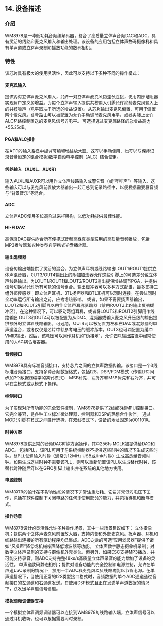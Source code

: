## 14. 设备描述
### 介绍
WM8978是一种低功耗音频编解码器，结合了高质量立体声音频DAC和ADC，具有灵活的线路和麦克风输入和输出处理。该设备的应用包括立体声数码摄像机和具有单声道或立体声录制和播放功能的数码相机。
### 特性
该芯片具有极大的使用灵活性，因此可以支持以下多种不同的操作模式：
#### 麦克风输入
提供两对立体声麦克风输入，允许一对立体声麦克风伪差分连接，使用内部电阻器实现用户定义的增益。为每个立体声输入提供共模输入引脚允许抑制麦克风输入上的共模噪声（电平取决于所选的增益设置）。从芯片输出麦克风偏置，可用于偏置两个麦克风。信号路由可以被配置为允许手动调节麦克风电平，或者实际上允许ALC环路控制发送的麦克风信号的电平。
可选择通过麦克风路径的总增益高达+55.25dB。
#### PGA和ALC操作
在ADC的输入路径中提供可编程增益放大器。这可以手动使用，也可以与保持记录音量恒定的混合模拟/数字自动电平控制（ALC）结合使用。

#### 线路输入（AUXL、AUXR）
输入AUXL和AUXR可以用作立体声线路输入或警告音（或“哔哔声”）等输入。这些输入可以与麦克风前置放大器输出一起汇总到记录路径中，以便根据需要将音频与“背景音乐”等混合。

#### ADC
立体声ADC使用多位高阶过采样架构，以低功耗提供最佳性能。

#### HI-FI DAC
高保真DAC提供适合所有便携式音频高保真类型应用的高质量音频播放，包括MP3播放器和各种类型的便携式光盘播放器。

#### 输出混频器
设备的输出端提供了灵活的混合。为立体声耳机或线路输出LOUT1/ROUT1提供立体声混音器，OUT3/OUT4输出上的附加加法器允许这些引脚上的可选差分或立体声线路输出。为LOUT1/ROUT1和LOUT2/ROUT2输出提供增益调节PGA，并提供信号切换以允许所有可能的信号组合。输出缓冲器可以多种方式配置，最多支持三组外部传感器；即立体声耳机、BTL扬声器和BTL耳机可以同时连接。在尝试同时全功率运行所有输出之前，应考虑热影响。
或者，如果不需要扬声器输出，LOUT2和ROUT2引脚可以用作立体声耳机驱动器（禁用ROUT2上的输出反相缓冲区）。在这种情况下，可以驱动两组耳机，或者将LOUT2和ROUT2引脚用作线路输出
OUT3和OUT4可以被配置为从DAC、混频器或输入麦克风升压级的输出提供额外的立体声线路输出。可选地，OUT4可以被配置为左和右DAC或混频器的单声道混合，或者仅仅是芯片中轨参考电压的缓冲版本。OUT3也可以配置为缓冲VMID输出。然后，该电压可以用作耳机的“伪接地”，允许去除输出路径中经常使用的大AC耦合电容器。

#### 音频接口
WM8978具有标准音频接口，支持芯片之间的立体声数据传输。该接口是一个3线标准音频接口，支持多种音频数据格式，包括I2S、DSP/PCM模式（传输LRC同步加2个数据压缩字的突发模式）、MSB优先、左对齐和MSB优先和右对齐，并可以在主模式或从模式下操作。

#### 控制接口
为了实现对所有功能的完全软件控制，WM8978提供了2线或3线MPU控制接口。它完全兼容，是各种工业标准微处理器、控制器和DSP的理想合作伙伴。
通过MODE引脚在模式之间进行选择。在双线模式下，设备的地址固定为0011010。

#### 时钟方案
WM8978提供正常的音频DAC时钟方案操作，其中256fs MCLK被提供给DAC和ADC。
包括PLL，该PLL可用于在系统控制器不提供这些时钟的情况下生成这些时钟。该PLL使用输入时钟（通常为12MHz USB或ilink时钟）生成高质量音频时钟。如果生成这些时钟不需要该PLL，则可以重新配置该PLL以生成替代时钟，该替代时钟随后可以在GPIO引脚上输出并在系统的其他地方使用。

#### 电源控制
WM8978的设计在不影响性能的情况下非常注重功耗。它在非常低的电压下工作，包括在软件控制下关闭电路的任何未使用部分的能力，并包括待机和断电模式。

#### 操作场景
WM8978设计的灵活性允许多种操作场景，其中一些场景建议如下：
立体摄像机；提供两个立体声麦克风前置放大器，支持内部和外部麦克风。扬声器、耳机和线路输出连接的所有驱动程序均已集成。ADC之后的可选“应用滤波器”提供了诸如“风噪声”降低或机械噪声降低滤波器等功能。
立体声数字静态摄像机录制；对数字立体声录制的支持与摄像机外壳类似。但另外，如果DSC支持MP3播放，并可能支持录音，则ADC支持完整48ks/s高质量立体声录音的能力增加了设备的灵活性。
单声道数码静态相机；提供对设备功能的完全控制和电源控制，允许在单声道DSC录制的情况下，禁用一半ADC和麦克风以及线路功能以节省电源。在单声道情况下，当使用正常的I2S类型接口格式时，音频数据的单个ADC通道通过音频接口的左通道和右通道发送。在使用DSP模式且正在发送单声道数据的情况下，仅发送单声道信号信道。

#### 模拟调频调谐器支持
一个模拟立体声调频调谐器可以连接到WM8978的线路输入端，立体声信号可以通过耳机收听，也可以根据需要同时录制。

















